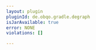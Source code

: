 ```yaml
---
layout: plugin
pluginId: de.obqo.gradle.degraph
isJarAvailable: true
error: NONE
violations: []

---
```

